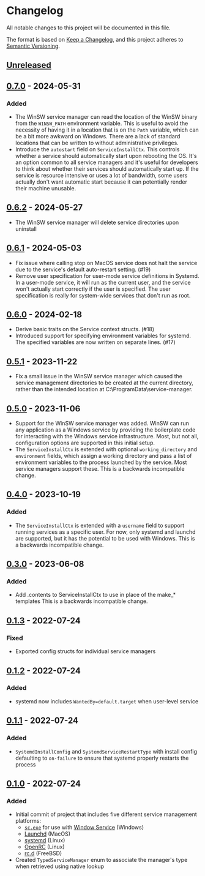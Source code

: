 # Changelog

All notable changes to this project will be documented in this file.

The format is based on [Keep a Changelog](https://keepachangelog.com/en/1.0.0/),
and this project adheres to [Semantic Versioning](https://semver.org/spec/v2.0.0.html).

## [Unreleased]

## [0.7.0] - 2024-05-31

### Added

- The WinSW service manager can read the location of the WinSW binary from the `WINSW_PATH`
  environment variable. This is useful to avoid the necessity of having it in a location that is on
  the `Path` variable, which can be a bit more awkward on Windows. There are a lack of standard
  locations that can be written to without administrative privileges.
- Introduce the `autostart` field on `ServiceInstallCtx`. This controls whether a service should
  automatically start upon rebooting the OS. It's an option common to all service managers and it's
  useful for developers to think about whether their services should automatically start up. If the
  service is resource intensive or uses a lot of bandwidth, some users actually don't want automatic
  start because it can potentially render their machine unusable.

## [0.6.2] - 2024-05-27

- The WinSW service manager will delete service directories upon uninstall

## [0.6.1] - 2024-05-03

- Fix issue where calling stop on MacOS service does not halt the service due to the service's default auto-restart setting. (#19)
- Remove user specification for user-mode service definitions in Systemd. In a user-mode service, it will run as the current user, and the service won't actually start correctly if the user is specified. The user specification is really for system-wide services that don't run as root.

## [0.6.0] - 2024-02-18

- Derive basic traits on the Service context structs. (#18)
- Introduced support for specifying environment variables for systemd. The specified variables are now written on separate lines. (#17)

## [0.5.1] - 2023-11-22

- Fix a small issue in the WinSW service manager which caused the service
  management directories to be created at the current directory, rather than
  the intended location at C:\ProgramData\service-manager.

## [0.5.0] - 2023-11-06

- Support for the WinSW service manager was added. WinSW can run any
  application as a Windows service by providing the boilerplate code for
  interacting with the Windows service infrastructure. Most, but not all,
  configuration options are supported in this initial setup.
- The `ServiceInstallCtx` is extended with optional `working_directory` and
  `environment` fields, which assign a working directory and pass a list of
  environment variables to the process launched by the service. Most service
  managers support these. This is a backwards incompatible change.

## [0.4.0] - 2023-10-19

### Added

- The `ServiceInstallCtx` is extended with a `username` field to support
  running services as a specific user. For now, only systemd and launchd are
  supported, but it has the potential to be used with Windows. This is a
  backwards incompatible change.

## [0.3.0] - 2023-06-08

### Added

- Add .contents to ServiceInstallCtx to use in place of the make_* templates
  This is a backwards incompatible change.

## [0.1.3] - 2022-07-24

### Fixed

- Exported config structs for individual service managers

## [0.1.2] - 2022-07-24

### Added

- systemd now includes `WantedBy=default.target` when user-level service

## [0.1.1] - 2022-07-24

### Added

- `SystemdInstallConfig` and `SystemdServiceRestartType` with install
  config defaulting to `on-failure` to ensure that systemd properly restarts
  the process

## [0.1.0] - 2022-07-24

### Added

- Initial commit of project that includes five different service management
  platforms:
    - [`sc.exe`](https://docs.microsoft.com/en-us/previous-versions/windows/it-pro/windows-server-2012-r2-and-2012/cc754599(v=ws.11)) for use with [Window Service](https://en.wikipedia.org/wiki/Windows_service) (Windows)
    - [Launchd](https://en.wikipedia.org/wiki/Launchd) (MacOS)
    - [systemd](https://en.wikipedia.org/wiki/Systemd) (Linux)
    - [OpenRC](https://en.wikipedia.org/wiki/OpenRC) (Linux)
    - [rc.d](https://en.wikipedia.org/wiki/Init#Research_Unix-style/BSD-style) (FreeBSD)
- Created `TypedServiceManager` enum to associate the manager's type when
  retrieved using native lookup

[Unreleased]: https://github.com/chipsenkbeil/distant/compare/v0.7.0...HEAD
[0.7.0]: https://github.com/chipsenkbeil/service-manager-rs/releases/tag/v0.7.0
[0.6.2]: https://github.com/chipsenkbeil/service-manager-rs/releases/tag/v0.6.2
[0.6.1]: https://github.com/chipsenkbeil/service-manager-rs/releases/tag/v0.6.1
[0.6.0]: https://github.com/chipsenkbeil/service-manager-rs/releases/tag/v0.6.0
[0.5.1]: https://github.com/chipsenkbeil/service-manager-rs/releases/tag/v0.5.1
[0.5.0]: https://github.com/chipsenkbeil/service-manager-rs/releases/tag/v0.5.0
[0.4.0]: https://github.com/chipsenkbeil/service-manager-rs/releases/tag/v0.4.0
[0.3.0]: https://github.com/chipsenkbeil/service-manager-rs/releases/tag/v0.3.0
[0.1.3]: https://github.com/chipsenkbeil/service-manager-rs/releases/tag/v0.1.3
[0.1.2]: https://github.com/chipsenkbeil/service-manager-rs/releases/tag/v0.1.2
[0.1.1]: https://github.com/chipsenkbeil/service-manager-rs/releases/tag/v0.1.1
[0.1.0]: https://github.com/chipsenkbeil/service-manager-rs/releases/tag/v0.1.0
